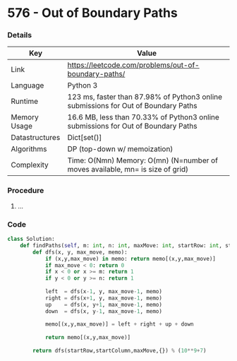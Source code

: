 # 576 - Out of Boundary Paths

### Details

| Key | Value |
| --- | ----- |
| Link | https://leetcode.com/problems/out-of-boundary-paths/
| Language | Python 3
| Runtime | 123 ms, faster than 87.98% of Python3 online submissions for Out of Boundary Paths
| Memory Usage | 16.6 MB, less than 70.33% of Python3 online submissions for Out of Boundary Paths
| Datastructures | Dict[set()]
| Algorithms | DP (top-down w/ memoization)
| Complexity | Time: O(Nmn) Memory: O(mn) (N=number of moves available, mn= is size of grid)

### Procedure

1. ...

### Code

```python
class Solution:
    def findPaths(self, m: int, n: int, maxMove: int, startRow: int, startColumn: int) -> int:
        def dfs(x, y, max_move, memo):
            if (x,y,max_move) in memo: return memo[(x,y,max_move)]
            if max_move < 0: return 0
            if x < 0 or x >= m: return 1
            if y < 0 or y >= n: return 1
            
            left  = dfs(x-1, y, max_move-1, memo)
            right = dfs(x+1, y, max_move-1, memo)
            up    = dfs(x, y+1, max_move-1, memo)
            down  = dfs(x, y-1, max_move-1, memo)
            
            memo[(x,y,max_move)] = left + right + up + down
            
            return memo[(x,y,max_move)]
        
        return dfs(startRow,startColumn,maxMove,{}) % (10**9+7)
```
